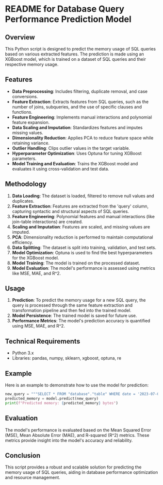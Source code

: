 # README for Database Query Performance Prediction Model

## Overview

This Python script is designed to predict the memory usage of SQL queries based on various extracted features. The prediction is made using an XGBoost model, which is trained on a dataset of SQL queries and their respective memory usage.

## Features

- **Data Preprocessing**: Includes filtering, duplicate removal, and case conversions.
- **Feature Extraction**: Extracts features from SQL queries, such as the number of joins, subqueries, and the use of specific clauses and functions.
- **Feature Engineering**: Implements manual interactions and polynomial feature expansion.
- **Data Scaling and Imputation**: Standardizes features and imputes missing values.
- **Dimensionality Reduction**: Applies PCA to reduce feature space while retaining variance.
- **Outlier Handling**: Clips outlier values in the target variable.
- **Hyperparameter Optimization**: Uses Optuna for tuning XGBoost parameters.
- **Model Training and Evaluation**: Trains the XGBoost model and evaluates it using cross-validation and test data.

## Methodology

1. **Data Loading**: The dataset is loaded, filtered to remove null values and duplicates.
2. **Feature Extraction**: Features are extracted from the 'query' column, capturing syntactic and structural aspects of SQL queries.
3. **Feature Engineering**: Polynomial features and manual interactions (like join-table interactions) are created.
4. **Scaling and Imputation**: Features are scaled, and missing values are imputed.
5. **PCA**: Dimensionality reduction is performed to maintain computational efficiency.
6. **Data Splitting**: The dataset is split into training, validation, and test sets.
7. **Model Optimization**: Optuna is used to find the best hyperparameters for the XGBoost model.
8. **Model Training**: The model is trained on the processed dataset.
9. **Model Evaluation**: The model's performance is assessed using metrics like MSE, MAE, and R^2.

## Usage

1. **Prediction**: To predict the memory usage for a new SQL query, the query is processed through the same feature extraction and transformation pipeline and then fed into the trained model.
2. **Model Persistence**: The trained model is saved for future use.
3. **Performance Metrics**: The model's prediction accuracy is quantified using MSE, MAE, and R^2.

## Technical Requirements

- Python 3.x
- Libraries: pandas, numpy, sklearn, xgboost, optuna, re

## Example

Here is an example to demonstrate how to use the model for prediction:

```python
new_query = """SELECT * FROM "database"."table" WHERE date = '2023-07-07';"""
predicted_memory = model.predict(new_query)
print(f"Predicted memory: {predicted_memory} bytes")
```

## Evaluation

The model's performance is evaluated based on the Mean Squared Error (MSE), Mean Absolute Error (MAE), and R-squared (R^2) metrics. These metrics provide insight into the model's accuracy and reliability.

## Conclusion

This script provides a robust and scalable solution for predicting the memory usage of SQL queries, aiding in database performance optimization and resource management.